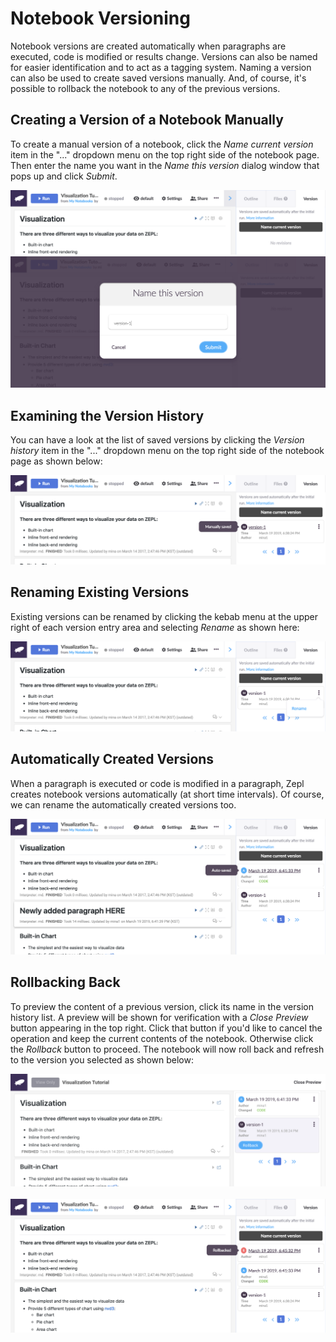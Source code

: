 # Notebook Versioning

Notebook versions are created automatically when paragraphs are executed, code is modified or results change. Versions can also be named for easier identification and to act as a tagging system. Naming a version can also be used to create saved versions manually. And, of course, it's possible to rollback the notebook to any of the previous versions. 

## Creating a Version of a Notebook Manually 

To create a manual version of a notebook, click the *Name current version* item in the "..." dropdown menu on the top right side of the notebook page. Then enter the name you want in the *Name this version* dialog window that pops up and click *Submit*.

<img src="../../img/feature_versioning/01_revision_menu.png" class="image-box img-100" />

<img src="../../img/feature_versioning/02_create_manual_revision.png" class="image-box img-100" />

## Examining the Version History 

You can have a look at the list of saved versions by clicking the *Version history* item in the "..." dropdown menu on the top right side of the notebook page as shown below:

<img src="../../img/feature_versioning/03_manual_revision_check.png" class="image-box img-100" />

## Renaming Existing Versions

Existing versions can be renamed by clicking the kebab menu at the upper right of each version entry area and selecting *Rename* as shown here:

<img src="../../img/feature_versioning/04_rename_menu.png" class="image-box img-100" />

## Automatically Created Versions

When a paragraph is executed or code is modified in a paragraph, Zepl creates notebook versions automatically (at short time intervals). Of course, we can rename the automatically created versions too. 

<img src="../../img/feature_versioning/05_auto_revisions.png" class="image-box img-100" />
<br/>

## Rollbacking Back

To preview the content of a previous version, click its name in the version history list. A preview will be shown for verification with a *Close Preview* button appearing in the top right. Click that button if you'd like to cancel the operation and keep the current contents of the notebook. Otherwise click the *Rollback* button to proceed. The notebook will now roll back and refresh to the version you selected as shown below:

<img src="../../img/feature_versioning/06_before_rollback.png" class="image-box img-100" />
<br/>
<br/>

<img src="../../img/feature_versioning/07_rollbacked.png" class="image-box img-100" />

